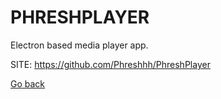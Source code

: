 # PHRESHPLAYER

 Electron based media player app. 
 
 SITE: https://github.com/Phreshhh/PhreshPlayer

 [Go back](https://portable-linux-apps.github.io/apps.html)
